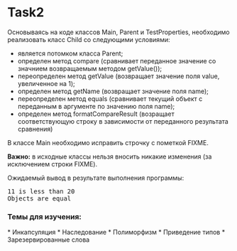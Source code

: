 # Task2

Основываясь на коде классов Main, Parent и TestProperties, необходимо реализовать класс Child со следующими условиями:
* является потомком класса Parent;
* определен метод compare (сравнивает переданное значение со значнием возвращаемым методом getValue());
* переопределен метод getValue (возвращает значение поля value, увеличенное на 1);
* определен метод getName (возвращает значение поля name);
* переопределен метод equals (сравнивает текущий объект с переданным в аргументе по значению поля name);
* определен метод formatCompareResult (возращает соответствующую строку в зависимости от переданного результата сравнения)

В классе Main необходимо исправить строчку с пометкой FIXME.

<b>Важно:</b> в исходные классы нельзя вносить никакие изменения (за исключением строки FIXME).

Ожидаемый вывод в результате выполнения программы:
<pre>11 is less than 20
Objects are equal</pre>

<h3>Темы для изучения:</h3>
* Инкапсуляция
* Наследование
* Полиморфизм
* Приведение типов
* Зарезервированные слова

